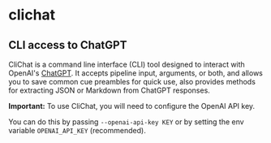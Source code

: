 # clichat
## CLI access to ChatGPT

CliChat is a command line interface (CLI) tool designed to interact with OpenAI's [ChatGPT](https://chat.openai.com/).
It accepts pipeline input, arguments, or both, and allows you to save common cue preambles for quick use, also provides methods for extracting JSON or Markdown from ChatGPT responses.

**Important:** To use CliChat, you will need to configure the OpenAI API key.

You can do this by passing `--openai-api-key KEY` or by setting the env variable `OPENAI_API_KEY` (recommended).
